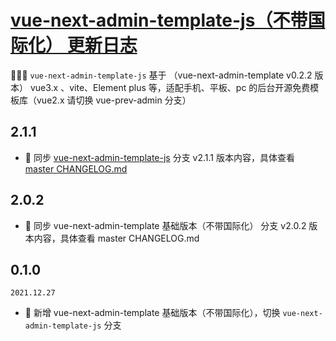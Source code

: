 # <a href="https://gitee.com/lyt-top/vue-next-admin" target="_blank">vue-next-admin-template-js（不带国际化） 更新日志</a>

🎉🎉🔥 `vue-next-admin-template-js` 基于 （vue-next-admin-template v0.2.2 版本） vue3.x 、vite、Element plus 等，适配手机、平板、pc 的后台开源免费模板库（vue2.x 请切换 vue-prev-admin 分支）

## 2.1.1

- 🎉 同步 [vue-next-admin-template-js](https://gitee.com/lyt-top/vue-next-admin/tree/vue-next-admin-template/) 分支 v2.1.1 版本内容，具体查看 [master CHANGELOG.md](https://gitee.com/lyt-top/vue-next-admin/blob/master/CHANGELOG.md)

## 2.0.2

- 🎉 同步 vue-next-admin-template 基础版本（不带国际化） 分支 v2.0.2 版本内容，具体查看 master CHANGELOG.md

## 0.1.0

`2021.12.27`

- 🎉 新增 vue-next-admin-template 基础版本（不带国际化），切换 `vue-next-admin-template-js` 分支
